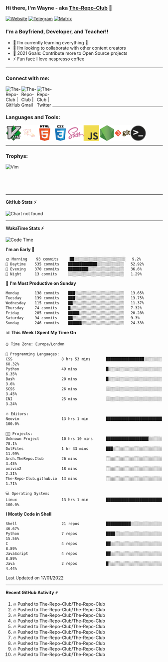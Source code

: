 ### Hi there, I'm Wayne - aka [The-Repo-Club][website] 👋

[![Website](https://img.shields.io/badge/Find%20on-Github-orange.svg?colorA=44475a&colorB=bd93f9&logo=github&style=flat-square)][website]
[![Telegram](https://img.shields.io/badge/Chat%20on-Telegram-orange.svg?colorA=44475a&colorB=bd93f9&logo=telegram&style=flat-square)][telegram]
[![Matrix](https://img.shields.io/badge/Chat%20on-Matrix-orange.svg?colorA=44475a&colorB=bd93f9&logo=matrix&style=flat-square)][matrix]

### I'm a Boyfriend, Developer, and Teacher!!

- 🌱 I’m currently learning everything 🤣
- 👯 I’m looking to collaborate with other content creators
- 🥅 2021 Goals: Contribute more to Open Source projects
- ⚡ Fun fact: I love nespresso coffee

---
### Connect with me:

[<img align="left" alt="The-Repo-Club | GitHub" width="50px" src="https://img.icons8.com/nolan/64/github.png" />][website]
[<img align="left" alt="The-Repo-Club | Gmail" width="50px" src="https://img.icons8.com/nolan/64/gmail.png" />][email]
[<img align="left" alt="The-Repo-Club | Twitter" width="50px" src="https://img.icons8.com/nolan/64/telegram-app.png" />][telegram]

[website]: https://github.com/The-Repo-Club/
[email]: mailto:wayne6324@gmail.com
[telegram]: https://t.me/TheRepoClub
[matrix]: https://matrix.to/#/@the-repo-club:kde.org

<br />
<br />
<br />

---
### Languages and Tools:

<img align="left" alt="Vim" width="50px" src="https://raw.githubusercontent.com/github/explore/80688e429a7d4ef2fca1e82350fe8e3517d3494d/topics/vim/vim.png" />
<img align="left" alt="Fish" width="50px" src="https://raw.githubusercontent.com/github/explore/80688e429a7d4ef2fca1e82350fe8e3517d3494d/topics/fish/fish.png" />
<img align="left" alt="HTML5" width="50px" src="https://raw.githubusercontent.com/github/explore/80688e429a7d4ef2fca1e82350fe8e3517d3494d/topics/html/html.png" />
<img align="left" alt="CSS3" width="50px" src="https://raw.githubusercontent.com/github/explore/80688e429a7d4ef2fca1e82350fe8e3517d3494d/topics/css/css.png" />
<img align="left" alt="Sass" width="50px" src="https://raw.githubusercontent.com/github/explore/80688e429a7d4ef2fca1e82350fe8e3517d3494d/topics/sass/sass.png" />
<img align="left" alt="JavaScript" width="50px" src="https://raw.githubusercontent.com/github/explore/80688e429a7d4ef2fca1e82350fe8e3517d3494d/topics/javascript/javascript.png" />
<img align="left" alt="Node.js" width="50px" src="https://raw.githubusercontent.com/github/explore/80688e429a7d4ef2fca1e82350fe8e3517d3494d/topics/nodejs/nodejs.png" />
<img align="left" alt="Git" width="50px" src="https://raw.githubusercontent.com/github/explore/80688e429a7d4ef2fca1e82350fe8e3517d3494d/topics/git/git.png" />
<img align="left" alt="Terminal" width="50px" src="https://raw.githubusercontent.com/github/explore/80688e429a7d4ef2fca1e82350fe8e3517d3494d/topics/terminal/terminal.png" />

<br />
<br />
<br />

---
### Trophys:

<img align="left" alt="Vim" width="1200px" src="https://github-profile-trophy.vercel.app/?username=The-Repo-Club&theme=dracula&margin-w=8&margin-h=8&column=8" />

---

<br />
<br />
<br />
<br />

---
**GitHub Stats ⚡**

![Chart not found](https://github-readme-stats.vercel.app/api?username=The-Repo-Club&theme=tokyonight&show_icons=true&count_private=true&hide_border=true&include_all_commits=true&custom_title=The-Repo-Club%27s+GitHub+Stats)


---
**WakaTime Stats ⚡**

<!--START_SECTION:waka-->
![Code Time](http://img.shields.io/badge/Code%20Time-392%20hrs%2059%20mins-blue)

**I'm an Early 🐤** 

```text
🌞 Morning    93 commits     ██░░░░░░░░░░░░░░░░░░░░░░░   9.2% 
🌆 Daytime    535 commits    █████████████░░░░░░░░░░░░   52.92% 
🌃 Evening    370 commits    █████████░░░░░░░░░░░░░░░░   36.6% 
🌙 Night      13 commits     ░░░░░░░░░░░░░░░░░░░░░░░░░   1.29%

```
📅 **I'm Most Productive on Sunday** 

```text
Monday       138 commits    ███░░░░░░░░░░░░░░░░░░░░░░   13.65% 
Tuesday      139 commits    ███░░░░░░░░░░░░░░░░░░░░░░   13.75% 
Wednesday    115 commits    ██░░░░░░░░░░░░░░░░░░░░░░░   11.37% 
Thursday     74 commits     █░░░░░░░░░░░░░░░░░░░░░░░░   7.32% 
Friday       205 commits    █████░░░░░░░░░░░░░░░░░░░░   20.28% 
Saturday     94 commits     ██░░░░░░░░░░░░░░░░░░░░░░░   9.3% 
Sunday       246 commits    ██████░░░░░░░░░░░░░░░░░░░   24.33%

```


📊 **This Week I Spent My Time On** 

```text
⌚︎ Time Zone: Europe/London

💬 Programming Languages: 
CSS                      8 hrs 53 mins       █████████████████░░░░░░░░   68.32% 
Python                   49 mins             █░░░░░░░░░░░░░░░░░░░░░░░░   6.35% 
Bash                     28 mins             █░░░░░░░░░░░░░░░░░░░░░░░░   3.6% 
SCSS                     26 mins             ░░░░░░░░░░░░░░░░░░░░░░░░░   3.45% 
INI                      25 mins             ░░░░░░░░░░░░░░░░░░░░░░░░░   3.24%

🔥 Editors: 
Neovim                   13 hrs 1 min        █████████████████████████   100.0%

🐱‍💻 Projects: 
Unknown Project          10 hrs 10 mins      ███████████████████░░░░░░   78.1% 
DotFiles                 1 hr 33 mins        ███░░░░░░░░░░░░░░░░░░░░░░   11.99% 
Arch.TheRepo.Club        26 mins             ░░░░░░░░░░░░░░░░░░░░░░░░░   3.45% 
onivim2                  18 mins             ░░░░░░░░░░░░░░░░░░░░░░░░░   2.31% 
The-Repo-Club.github.io  13 mins             ░░░░░░░░░░░░░░░░░░░░░░░░░   1.71%

💻 Operating System: 
Linux                    13 hrs 1 min        █████████████████████████   100.0%

```

**I Mostly Code in Shell** 

```text
Shell                    21 repos            ███████████░░░░░░░░░░░░░░   46.67% 
Python                   7 repos             ████░░░░░░░░░░░░░░░░░░░░░   15.56% 
C                        4 repos             ██░░░░░░░░░░░░░░░░░░░░░░░   8.89% 
JavaScript               4 repos             ██░░░░░░░░░░░░░░░░░░░░░░░   8.89% 
Java                     2 repos             █░░░░░░░░░░░░░░░░░░░░░░░░   4.44%

```



 Last Updated on 17/01/2022
<!--END_SECTION:waka-->

---

**Recent GitHub Activity :zap:**

<!--START_SECTION:activity-->
1. 🔥 Pushed to The-Repo-Club/The-Repo-Club
2. 🔥 Pushed to The-Repo-Club/The-Repo-Club
3. 🔥 Pushed to The-Repo-Club/The-Repo-Club
4. 🔥 Pushed to The-Repo-Club/The-Repo-Club
5. 🔥 Pushed to The-Repo-Club/The-Repo-Club
6. 🔥 Pushed to The-Repo-Club/The-Repo-Club
7. 🔥 Pushed to The-Repo-Club/The-Repo-Club
8. 🔥 Pushed to The-Repo-Club/The-Repo-Club
9. 🔥 Pushed to The-Repo-Club/The-Repo-Club
10. 🔥 Pushed to The-Repo-Club/The-Repo-Club
<!--END_SECTION:activity-->